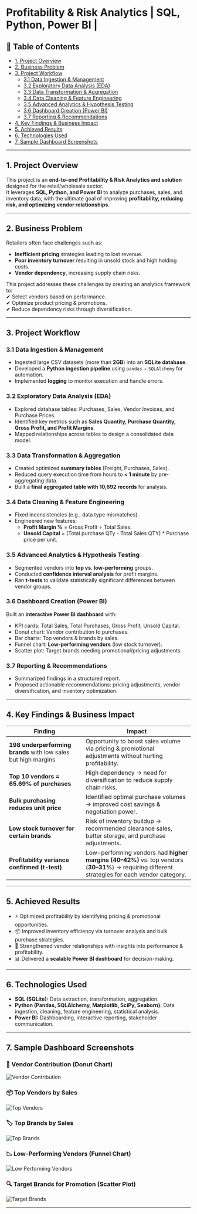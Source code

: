 # Profitability & Risk Analytics | SQL, Python, Power BI |

## 📑 Table of Contents
- [1. Project Overview](#1-project-overview)
- [2. Business Problem](#2-business-problem)
- [3. Project Workflow](#3-project-workflow)
  - [3.1 Data Ingestion & Management](#31-data-ingestion--management)
  - [3.2 Exploratory Data Analysis (EDA)](#32-exploratory-data-analysis-eda)
  - [3.3 Data Transformation & Aggregation](#33-data-transformation--aggregation)
  - [3.4 Data Cleaning & Feature Engineering](#34-data-cleaning--feature-engineering)
  - [3.5 Advanced Analytics & Hypothesis Testing](#35-advanced-analytics--hypothesis-testing)
  - [3.6 Dashboard Creation (Power BI)](#36-dashboard-creation-power-bi)
  - [3.7 Reporting & Recommendations](#37-reporting--recommendations)
- [4. Key Findings & Business Impact](#4-key-findings--business-impact)
- [5. Achieved Results](#5-achieved-results)
- [6. Technologies Used](#6-technologies-used)
- [7. Sample Dashboard Screenshots](#7-sample-dashboard-screenshots)

---

## 1. Project Overview
This project is an **end-to-end Profitability & Risk Analytics and solution** designed for the retail/wholesale sector.  
It leverages **SQL, Python, and Power BI** to analyze purchases, sales, and inventory data, with the ultimate goal of improving **profitability, reducing risk, and optimizing vendor relationships**.

---

## 2. Business Problem
Retailers often face challenges such as:
- **Inefficient pricing** strategies leading to lost revenue.  
- **Poor inventory turnover** resulting in unsold stock and high holding costs.  
- **Vendor dependency**, increasing supply chain risks.  

This project addresses these challenges by creating an analytics framework to:  
✔ Select vendors based on performance.  
✔ Optimize product pricing & promotions.  
✔ Reduce dependency risks through diversification.  

---

## 3. Project Workflow

### 3.1 Data Ingestion & Management
- Ingested large CSV datasets (more than **2GB**) into an **SQLite database**.  
- Developed a **Python ingestion pipeline** using `pandas` + `SQLAlchemy` for automation.  
- Implemented **logging** to monitor execution and handle errors.  

### 3.2 Exploratory Data Analysis (EDA)
- Explored database tables: Purchases, Sales, Vendor Invoices, and Purchase Prices.  
- Identified key metrics such as **Sales Quantity, Purchase Quantity, Gross Profit, and Profit Margins**.  
- Mapped relationships across tables to design a consolidated data model.  

### 3.3 Data Transformation & Aggregation
- Created optimized **summary tables** (Freight, Purchases, Sales).  
- Reduced query execution time from hours to **< 1 minute** by pre-aggregating data.  
- Built a **final aggregated table with 10,692 records** for analysis.  

### 3.4 Data Cleaning & Feature Engineering
- Fixed inconsistencies (e.g., data type mismatches).  
- Engineered new features:  
  - **Profit Margin %** = Gross Profit ÷ Total Sales.  
  - **Unsold Capital** = (Total purchase QTy - Total Sales QTY) * Purchase price per unit.  

### 3.5 Advanced Analytics & Hypothesis Testing
- Segmented vendors into **top vs. low-performing** groups.  
- Conducted **confidence interval analysis** for profit margins.  
- Ran **t-tests** to validate statistically significant differences between vendor groups.  

### 3.6 Dashboard Creation (Power BI)
Built an **interactive Power BI dashboard** with:  
- KPI cards: Total Sales, Total Purchases, Gross Profit, Unsold Capital.  
- Donut chart: Vendor contribution to purchases.  
- Bar charts: Top vendors & brands by sales.  
- Funnel chart: **Low-performing vendors** (low stock turnover).  
- Scatter plot: Target brands needing promotional/pricing adjustments.  

### 3.7 Reporting & Recommendations
- Summarized findings in a structured report.  
- Proposed actionable recommendations: pricing adjustments, vendor diversification, and inventory optimization.  

---

## 4. Key Findings & Business Impact

| **Finding** | **Impact** |
|-------------|------------|
| **198 underperforming brands** with low sales but high margins | Opportunity to boost sales volume via pricing & promotional adjustments without hurting profitability. |
| **Top 10 vendors = 65.69% of purchases** | High dependency → need for diversification to reduce supply chain risks. |
| **Bulk purchasing reduces unit price** | Identified optimal purchase volumes → improved cost savings & negotiation power. |
| **Low stock turnover for certain brands** | Risk of inventory buildup → recommended clearance sales, better storage, and purchase adjustments. |
| **Profitability variance confirmed (t-test)** | Low-performing vendors had **higher margins (40–42%)** vs. top vendors (**30–31%**) → requiring different strategies for each vendor category. |

---

## 5. Achieved Results
- ⚡ Optimized profitability by identifying pricing & promotional opportunities.  
- 📦 Improved inventory efficiency via turnover analysis and bulk purchase strategies.  
- 🤝 Strengthened vendor relationships with insights into performance & profitability.  
- 📊 Delivered a **scalable Power BI dashboard** for decision-making.  

---

## 6. Technologies Used
- **SQL (SQLite):** Data extraction, transformation, aggregation.  
- **Python (Pandas, SQLAlchemy, Matplotlib, SciPy, Seaborn):** Data ingestion, cleaning, feature engineering, statistical analysis.  
- **Power BI:** Dashboarding, interactive reporting, stakeholder communication.  

---

## 7. Sample Dashboard Screenshots  

### 🥧 Vendor Contribution (Donut Chart)  
![Vendor Contribution](images/dashboard_vendor_contribution.png)  

### 📦 Top Vendors by Sales  
![Top Vendors](images/dashboard_top_vendors.png)  

### 🏷 Top Brands by Sales  
![Top Brands](images/dashboard_top_brands.png)  

### 📉 Low-Performing Vendors (Funnel Chart)  
![Low Performing Vendors](images/dashboard_low_vendors.png)  

### 🔍 Target Brands for Promotion (Scatter Plot)  
![Target Brands](images/dashboard_target_brands.png)  

---
